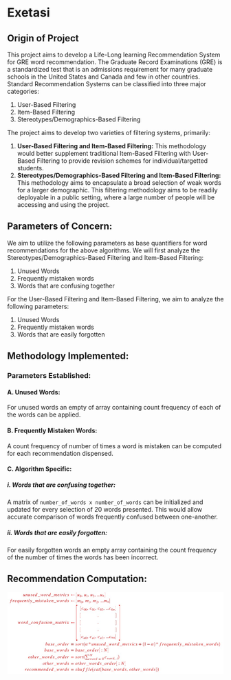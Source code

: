 # Exetasi

## Origin of Project

This project aims to develop a Life-Long learning Recommendation System for GRE word recommendation. The Graduate Record Examinations (GRE) is a standardized test that is an admissions requirement for many graduate schools in the United States and Canada and few in other countries. Standard Recommendation Systems can be classified into three major categories:
1. User-Based Filtering
2. Item-Based Filtering
3. Stereotypes/Demographics-Based Filtering

The project aims to develop two varieties of filtering systems, primarily:
1. **User-Based Filtering and Item-Based Filtering:** This methodology would better supplement traditional Item-Based Filtering with User-Based Filtering to provide revision schemes for individual/targetted students.
2. **Stereotypes/Demographics-Based Filtering and Item-Based Filtering:** This methodology aims to encapsulate a broad selection of weak words for a larger demographic. This filtering methodology aims to be readily deployable in a public setting, where a large number of people will be accessing and using the project.

## Parameters of Concern:

We aim to utilize the following parameters as base quantifiers for word recommendations for the above algorithms. We will first analyze the Stereotypes/Demographics-Based Filtering and Item-Based Filtering:

1. Unused Words
2. Frequently mistaken words
3. Words that are confusing together

For the User-Based Filtering and Item-Based Filtering, we aim to analyze the following parameters:

1. Unused Words
2. Frequently mistaken words
3. Words that are easily forgotten

## Methodology Implemented:

### Parameters Established:

#### A. Unused Words:

For unused words an empty of array containing count frequency of each of the words can be applied.

#### B. Frequently Mistaken Words:

A count frequency of number of times a word is mistaken can be computed for each recommendation dispensed.

#### C. Algorithm Specific:

##### i. Words that are confusing together:

A matrix of `number_of_words x number_of_words` can be initialized and updated for every selection of 20 words presented. This would allow accurate comparison of words frequently confused between one-another.

##### ii. Words that are easily forgotten:

For easily forgotten words an empty array containing the count frequency of the number of times the words has been incorrect.

## Recommendation Computation:

<!-- <img src="https://render.githubusercontent.com/render/math?math=%5Ccolor%7Bred%7D%0A%5Cbegin%7Balign*%7D%0Aunused%5C_word%5C_metrics%26%5Cleftarrow%20%5Bu_0%2C%20u_1%2C%20u_2%2C%20...%20u_n%5D%5C%5C%0Afrequently%5C_mistaken%5C_words%26%5Cleftarrow%20%5Bm_0%2C%20m_1%2C%20m_2%2C%20...%20m_n%5D%5C%5C%0Aword%5C_confusion%5C_matrix%26%5Cleftarrow%20%5Cbegin%7Bbmatrix%7D%5Bc_00%2C%20c_01%2C%20c_02%2C%20...%20c_%7B0n%7D%5D%5C%5C%5B%5Chspace%7B45px%7D.%5Chspace%7B45px%7D%5D%5C%5C%5B%5Chspace%7B45px%7D.%5Chspace%7B45px%7D%5D%5C%5C%5B%5Chspace%7B45px%7D.%5Chspace%7B45px%7D%5D%5C%5C%5Bc_%7Bn0%7D%2C%20c_%7Bn1%7D%2C%20c_%7Bn2%7D%2C%20...%20c_%7Bnn%7D%5D%5Cend%7Bbmatrix%7D%5C%5C%0Abase%5C_order%26%3Dsort(%5Calpha%20*%20unused%5C_word%5C_metrics%20%2B%20(1-%5Calpha)*frequently%5C_mistaken%5C_words)%5C%5C%0Abase%5C_words%26%3Dbase%5C_order%5B%3AN%5D%5C%5C%0Aother%5C_words%5C_order%26%3Dsort(%5Csum_%7Bword%3D0%7D%5E%7BN%7D%20c_%7Bword%2C%20i%7D)%5C%5C%0Aother%5C_words%26%3Dother%5C_words%5C_order%5B%3AN%5D%5C%5C%0Arecommended%5C_words%26%3Dshuffle(cat(base%5C_words%2C%20other%5C_words))%0A%5Cend%7Balign*%7D"> -->

![Formula](./assets/images/formula.jpg)
